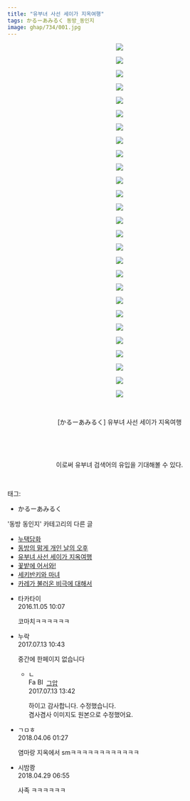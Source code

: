 ```yaml
---
title: "유부녀 사선 세이가 지옥여행"
tags: かるーあみるく 동방_동인지
image: ghap/734/001.jpg
---
```

<div class="article">
<p style="text-align: center; clear: none; float: none;"><img src="{{ site.nasurl }}/ghap/734/001.jpg"/></p>
<p style="text-align: center; clear: none; float: none;"><img src="{{ site.nasurl }}/ghap/734/002.jpg"/></p>
<p style="text-align: center; clear: none; float: none;"><img src="{{ site.nasurl }}/ghap/734/003.jpg"/></p>
<p style="text-align: center; clear: none; float: none;"><img src="{{ site.nasurl }}/ghap/734/004.jpg"/></p>
<p style="text-align: center; clear: none; float: none;"><img src="{{ site.nasurl }}/ghap/734/005.jpg"/></p>
<p style="text-align: center; clear: none; float: none;"><img src="{{ site.nasurl }}/ghap/734/006.jpg"/></p>
<p style="text-align: center; clear: none; float: none;"><img src="{{ site.nasurl }}/ghap/734/007.jpg"/></p>
<p style="text-align: center; clear: none; float: none;"><img src="{{ site.nasurl }}/ghap/734/008.jpg"/></p>
<p style="text-align: center; clear: none; float: none;"><img src="{{ site.nasurl }}/ghap/734/009.jpg"/></p>
<p style="text-align: center; clear: none; float: none;"><img src="{{ site.nasurl }}/ghap/734/010.jpg"/></p>
<p style="text-align: center; clear: none; float: none;"><img src="{{ site.nasurl }}/ghap/734/011.jpg"/></p>
<p style="text-align: center; clear: none; float: none;"><img src="{{ site.nasurl }}/ghap/734/012.jpg"/></p>
<p style="text-align: center; clear: none; float: none;"><img src="{{ site.nasurl }}/ghap/734/013.jpg"/></p>
<p style="text-align: center; clear: none; float: none;"><img src="{{ site.nasurl }}/ghap/734/014.jpg"/></p>
<p style="text-align: center; clear: none; float: none;"><img src="{{ site.nasurl }}/ghap/734/015.jpg"/></p>
<p style="text-align: center; clear: none; float: none;"><img src="{{ site.nasurl }}/ghap/734/016.jpg"/></p>
<p style="text-align: center; clear: none; float: none;"><img src="{{ site.nasurl }}/ghap/734/017.jpg"/></p>
<p style="text-align: center; clear: none; float: none;"><img src="{{ site.nasurl }}/ghap/734/018.jpg"/></p>
<p style="text-align: center; clear: none; float: none;"><img src="{{ site.nasurl }}/ghap/734/019.jpg"/></p>
<p style="text-align: center; clear: none; float: none;"><img src="{{ site.nasurl }}/ghap/734/020.jpg"/></p>
<p style="text-align: center; clear: none; float: none;"><img src="{{ site.nasurl }}/ghap/734/021.jpg"/></p>
<p style="text-align: center; clear: none; float: none;"><img src="{{ site.nasurl }}/ghap/734/022.jpg"/></p>
<p style="text-align: center; clear: none; float: none;"><img src="{{ site.nasurl }}/ghap/734/023.jpg"/></p>
<p style="text-align: center; clear: none; float: none;"><img src="{{ site.nasurl }}/ghap/734/024.jpg"/></p>
<p style="text-align: center; clear: none; float: none;"><img src="{{ site.nasurl }}/ghap/734/025.jpg"/></p>
<p style="text-align: center; clear: none; float: none;"><img src="{{ site.nasurl }}/ghap/734/026.jpg"/></p>
<p style="text-align: center; clear: none; float: none;"><img src="{{ site.nasurl }}/ghap/734/027.jpg"/></p>
<p style="text-align: center; clear: none; float: none;"><br/></p>
<p style="text-align: center; clear: none; float: none;">[かるーあみるく] 유부녀 사선 세이가 지옥여행</p>
<p style="text-align: center; clear: none; float: none;"><br/></p>
<p style="text-align: center; clear: none; float: none;"><br/></p>
<p style="text-align: center; clear: none; float: none;">이로써 유부녀 검색어의 유입을 기대해볼 수 있다.</p>
<p><br/></p>
</div><div class="tagTrail">
<p>태그: </p>
<ul>
<li>かるーあみるく</li>
</ul>
</div><div class="another">
<p>'동방 동인지' 카테고리의 다른 글</p>
<ul>
<li><a href="/2016-07-07-ghap_737">누택담화</a></li>
<li><a href="/2016-07-07-ghap_736">동방의 맑게 개인 날의 오후</a></li>
<li><a href="/2016-07-07-ghap_734">유부녀 사선 세이가 지옥여행</a></li>
<li><a href="/2016-07-07-ghap_733">꽃밭에 어서와!</a></li>
<li><a href="/2016-07-07-ghap_732">세키반키와 마녀</a></li>
<li><a href="/2016-07-07-ghap_731">카레가 불러온 비극에 대해서</a></li>
</ul>
</div><div class="cb_module cb_fluid">
<div class="cb_wrt cb_profile">
<div class="comment">
<ul>
<li class="cb_thumb_off" id="comment14843913">
<div class="cb_comment_area">
<div class="cb_info_area">
<div class="cb_section">
<span class="cb_nick_name">타카타이</span>
</div>
<div class="cb_section">
<span class="cb_date">2016.11.05 10:07 </span>
</div>
</div>
<div class="cb_dsc_comment">
<p class="cb_dsc">
											코마치ㅋㅋㅋㅋㅋㅋ
										</p>
</div>
</div></li>
<li class="cb_thumb_off" id="comment15035033">
<div class="cb_comment_area">
<div class="cb_info_area">
<div class="cb_section">
<span class="cb_nick_name">누락</span>
</div>
<div class="cb_section">
<span class="cb_date">2017.07.13 10:43 </span>
</div>
</div>
<div class="cb_dsc_comment">
<p class="cb_dsc">
											중간에 한페이지 없습니다
										</p>
</div>
<ul>
<li class="cb_thumb_off" id="comment15035108">
<span class="cb_bu_subnode">ㄴ</span>
<div class="cb_comment_area">
<div class="cb_info_area">
<div class="cb_section">
<span class="cb_nick_name"><img alt="Favicon of https://ghaptouhou.tistory.com" height="16" onerror="this.onerror=null;this.parentNode.removeChild(this)" src="https://ghaptouhou.tistory.com/favicon.ico" width="16"/> <img alt="BlogIcon" height="16" onerror="this.parentNode.removeChild(this)" src="https://ghaptouhou.tistory.com/index.gif" width="16"/> <a href="https://ghaptouhou.tistory.com" onclick="return openLinkInNewWindow(this)"> 그압</a><span class="tistoryProfileLayerTrigger" onclick='TistoryProfile.show(event, this, {"title":"\uc800\uae30 \uc774\uac70 \ub098\uc911\uc5d0 \uc218\uc815 \uac00\ub2a5\ud558\ub098\uc694","url":"https:\/\/ghap.tistory.com","nickname":"\uadf8\uc555","items":[]}); return false;'></span></span>
</div>
<div class="cb_section">
<span class="cb_date">2017.07.13 13:42 </span>
</div>
</div>
<div class="cb_dsc_comment">
<p class="cb_dsc">
																하이고 감사합니다. 수정했습니다.<br/>
겸사겸사 이미지도 원본으로 수정했어요.
															</p>
</div>
</div>
</li>
</ul>
</div></li>
<li class="cb_thumb_off" id="comment15234153">
<div class="cb_comment_area">
<div class="cb_info_area">
<div class="cb_section">
<span class="cb_nick_name">ㄱㅁㅎ</span>
</div>
<div class="cb_section">
<span class="cb_date">2018.04.06 01:27 </span>
</div>
</div>
<div class="cb_dsc_comment">
<p class="cb_dsc">
											염마랑 지옥에서 smㅋㅋㅋㅋㅋㅋㅋㅋㅋㅋㅋㅋ
										</p>
</div>
</div></li>
<li class="cb_thumb_off" id="comment15246859">
<div class="cb_comment_area">
<div class="cb_info_area">
<div class="cb_section">
<span class="cb_nick_name">시밤쾅</span>
</div>
<div class="cb_section">
<span class="cb_date">2018.04.29 06:55 </span>
</div>
</div>
<div class="cb_dsc_comment">
<p class="cb_dsc">
											사족 ㅋㅋㅋㅋㅋㅋ
										</p>
</div>
</div></li>
</ul>
</div>
</div><!-- commentList close -->
</div>